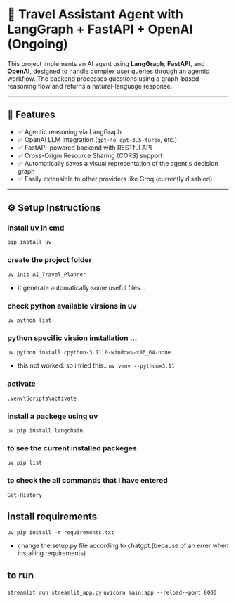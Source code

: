 # 🤖 Travel Assistant Agent with LangGraph + FastAPI + OpenAI (Ongoing)

This project implements an AI agent using **LangGraph**, **FastAPI**, and **OpenAI**, designed to handle complex user queries through an agentic workflow. The backend processes questions using a graph-based reasoning flow and returns a natural-language response.

---

## 🚀 Features

- ✅ Agentic reasoning via LangGraph
- ✅ OpenAI LLM integration (`gpt-4o`, `gpt-3.5-turbo`, etc.)
- ✅ FastAPI-powered backend with RESTful API
- ✅ Cross-Origin Resource Sharing (CORS) support
- ✅ Automatically saves a visual representation of the agent's decision graph
- ✅ Easily extensible to other providers like Groq (currently disabled)

---

## ⚙️ Setup Instructions

### install uv in cmd
```pip install uv```

### create the project folder
```uv init AI_Travel_Planner```
- it generate automatically some useful files...

### check python available virsions in uv
```uv python list```

### python specific virsion installation ... 
```uv python install cpython-3.11.0-windows-x86_64-none```  
- this not worked. so i tried this..
```uv venv --python=3.11```

### activate 
```.venv\Scripts\activate```

### install  a packege using uv
```uv pip install langchain```

### to see the current installed packeges
```uv pip list```

### to check the all commands that i have entered
```Get-History```

## install requirements
```uv pip install -r requirements.txt```

- change the setup.py file according to chatgpt.(because of an errer when installing requirements)

## to run
```streamlit run streamlit_app.py```
```uvicorn main:app --reload--port 8000 ```
